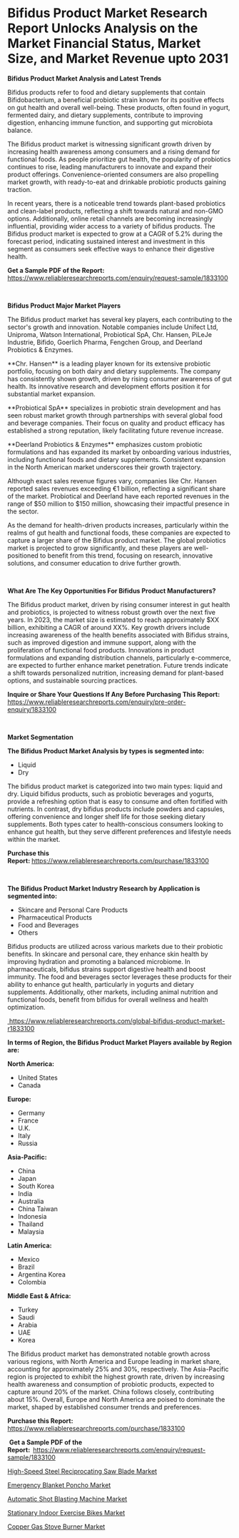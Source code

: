 <p><h1>Bifidus Product Market Research Report Unlocks Analysis on the Market Financial Status, Market Size, and Market Revenue upto 2031</h1></p><p><strong>Bifidus Product Market Analysis and Latest Trends</strong></p>
<p><p>Bifidus products refer to food and dietary supplements that contain Bifidobacterium, a beneficial probiotic strain known for its positive effects on gut health and overall well-being. These products, often found in yogurt, fermented dairy, and dietary supplements, contribute to improving digestion, enhancing immune function, and supporting gut microbiota balance. </p><p>The Bifidus product market is witnessing significant growth driven by increasing health awareness among consumers and a rising demand for functional foods. As people prioritize gut health, the popularity of probiotics continues to rise, leading manufacturers to innovate and expand their product offerings. Convenience-oriented consumers are also propelling market growth, with ready-to-eat and drinkable probiotic products gaining traction.</p><p>In recent years, there is a noticeable trend towards plant-based probiotics and clean-label products, reflecting a shift towards natural and non-GMO options. Additionally, online retail channels are becoming increasingly influential, providing wider access to a variety of bifidus products. The Bifidus product market is expected to grow at a CAGR of 5.2% during the forecast period, indicating sustained interest and investment in this segment as consumers seek effective ways to enhance their digestive health.</p></p>
<p><strong>Get a Sample PDF of the Report:&nbsp;</strong> <a href="https://www.reliableresearchreports.com/enquiry/request-sample/1833100?utm_campaign=12&utm_medium=2&utm_source=Github&utm_content=ia&utm_term=19102024&utm_id=bifidus-product">https://www.reliableresearchreports.com/enquiry/request-sample/1833100</a></p>
<p>&nbsp;</p>
<p><strong>Bifidus Product Major Market Players</strong></p>
<p><p>The Bifidus product market has several key players, each contributing to the sector's growth and innovation. Notable companies include Unifect Ltd, Uniproma, Watson International, Probiotical SpA, Chr. Hansen, PiLeJe Industrie, Bifido, Goerlich Pharma, Fengchen Group, and Deerland Probiotics & Enzymes.</p><p>**Chr. Hansen** is a leading player known for its extensive probiotic portfolio, focusing on both dairy and dietary supplements. The company has consistently shown growth, driven by rising consumer awareness of gut health. Its innovative research and development efforts position it for substantial market expansion.</p><p>**Probiotical SpA** specializes in probiotic strain development and has seen robust market growth through partnerships with several global food and beverage companies. Their focus on quality and product efficacy has established a strong reputation, likely facilitating future revenue increase.</p><p>**Deerland Probiotics & Enzymes** emphasizes custom probiotic formulations and has expanded its market by onboarding various industries, including functional foods and dietary supplements. Consistent expansion in the North American market underscores their growth trajectory.</p><p>Although exact sales revenue figures vary, companies like Chr. Hansen reported sales revenues exceeding €1 billion, reflecting a significant share of the market. Probiotical and Deerland have each reported revenues in the range of $50 million to $150 million, showcasing their impactful presence in the sector.</p><p>As the demand for health-driven products increases, particularly within the realms of gut health and functional foods, these companies are expected to capture a larger share of the Bifidus product market. The global probiotics market is projected to grow significantly, and these players are well-positioned to benefit from this trend, focusing on research, innovative solutions, and consumer education to drive further growth.</p></p>
<p>&nbsp;</p>
<p><strong>What Are The Key Opportunities For Bifidus Product Manufacturers?</strong></p>
<p><p>The Bifidus product market, driven by rising consumer interest in gut health and probiotics, is projected to witness robust growth over the next five years. In 2023, the market size is estimated to reach approximately $XX billion, exhibiting a CAGR of around XX%. Key growth drivers include increasing awareness of the health benefits associated with Bifidus strains, such as improved digestion and immune support, along with the proliferation of functional food products. Innovations in product formulations and expanding distribution channels, particularly e-commerce, are expected to further enhance market penetration. Future trends indicate a shift towards personalized nutrition, increasing demand for plant-based options, and sustainable sourcing practices.</p></p>
<p><strong>Inquire or Share Your Questions If Any Before Purchasing This Report:</strong> <a href="https://www.reliableresearchreports.com/enquiry/pre-order-enquiry/1833100?utm_campaign=12&utm_medium=2&utm_source=Github&utm_content=ia&utm_term=19102024&utm_id=bifidus-product">https://www.reliableresearchreports.com/enquiry/pre-order-enquiry/1833100</a></p>
<p>&nbsp;</p>
<p><strong>Market Segmentation</strong></p>
<p><strong>The Bifidus Product Market Analysis by types is segmented into:</strong></p>
<p><ul><li>Liquid</li><li>Dry</li></ul></p>
<p><p>The bifidus product market is categorized into two main types: liquid and dry. Liquid bifidus products, such as probiotic beverages and yogurts, provide a refreshing option that is easy to consume and often fortified with nutrients. In contrast, dry bifidus products include powders and capsules, offering convenience and longer shelf life for those seeking dietary supplements. Both types cater to health-conscious consumers looking to enhance gut health, but they serve different preferences and lifestyle needs within the market.</p></p>
<p><strong>Purchase this Report:&nbsp;</strong><a href="https://www.reliableresearchreports.com/purchase/1833100?utm_campaign=12&utm_medium=2&utm_source=Github&utm_content=ia&utm_term=19102024&utm_id=bifidus-product">https://www.reliableresearchreports.com/purchase/1833100</a></p>
<p>&nbsp;</p>
<p><strong>The Bifidus Product Market Industry Research by Application is segmented into:</strong></p>
<p><ul><li>Skincare and Personal Care Products</li><li>Pharmaceutical Products</li><li>Food and Beverages</li><li>Others</li></ul></p>
<p><p>Bifidus products are utilized across various markets due to their probiotic benefits. In skincare and personal care, they enhance skin health by improving hydration and promoting a balanced microbiome. In pharmaceuticals, bifidus strains support digestive health and boost immunity. The food and beverages sector leverages these products for their ability to enhance gut health, particularly in yogurts and dietary supplements. Additionally, other markets, including animal nutrition and functional foods, benefit from bifidus for overall wellness and health optimization.</p></p>
<p><a href="https://www.reliableresearchreports.com/global-bifidus-product-market-r1833100?utm_campaign=12&utm_medium=2&utm_source=Github&utm_content=ia&utm_term=19102024&utm_id=bifidus-product">&nbsp;https://www.reliableresearchreports.com/global-bifidus-product-market-r1833100</a></p>
<p><strong>In terms of Region, the Bifidus Product Market Players available by Region are:</strong></p>
<p>
    <p> <strong> North America: </strong>
        <ul>
            <li>United States</li>
            <li>Canada</li>
        </ul>
        </p> 
    <p> <strong> Europe: </strong>
        <ul>
            <li>Germany</li>
            <li>France</li>
            <li>U.K.</li>
            <li>Italy</li>
            <li>Russia</li>
        </ul>
        </p> 
    <p> <strong> Asia-Pacific: </strong>
        <ul>
            <li>China</li>
            <li>Japan</li>
            <li>South Korea</li>
            <li>India</li>
            <li>Australia</li>
            <li>China Taiwan</li>
            <li>Indonesia</li>
            <li>Thailand</li>
            <li>Malaysia</li>
        </ul>
        </p> 
    <p> <strong> Latin America: </strong>
        <ul>
            <li>Mexico</li>
            <li>Brazil</li>
            <li>Argentina Korea</li>
            <li>Colombia</li>
        </ul>
        </p> 
    <p> <strong> Middle East & Africa: </strong>
        <ul>
            <li>Turkey</li>
            <li>Saudi</li>
            <li>Arabia</li>
            <li>UAE</li>
            <li>Korea</li>
        </ul>
    </p>
    </p>
<p><p>The Bifidus product market has demonstrated notable growth across various regions, with North America and Europe leading in market share, accounting for approximately 25% and 30%, respectively. The Asia-Pacific region is projected to exhibit the highest growth rate, driven by increasing health awareness and consumption of probiotic products, expected to capture around 20% of the market. China follows closely, contributing about 15%. Overall, Europe and North America are poised to dominate the market, shaped by established consumer trends and preferences.</p></p>
<p><strong>Purchase this Report: </strong><a href="https://www.reliableresearchreports.com/purchase/1833100?utm_campaign=12&utm_medium=2&utm_source=Github&utm_content=ia&utm_term=19102024&utm_id=bifidus-product">https://www.reliableresearchreports.com/purchase/1833100</a></p>
<p>&nbsp;<strong>Get a Sample PDF of the Report:&nbsp;&nbsp;</strong><a href="https://www.reliableresearchreports.com/enquiry/request-sample/1833100?utm_campaign=12&utm_medium=2&utm_source=Github&utm_content=ia&utm_term=19102024&utm_id=bifidus-product">https://www.reliableresearchreports.com/enquiry/request-sample/1833100</a></p>
<p><strong></strong></p>
<p><p><a href="https://github.com/ambertqocronceb/Market-Research-Report-List-1/blob/main/high-speed-steel-reciprocating-saw-blade-market.md?utm_campaign=12&utm_medium=2&utm_source=Github&utm_content=ia&utm_term=19102024&utm_id=bifidus-product">High-Speed Steel Reciprocating Saw Blade Market</a></p><p><a href="https://www.linkedin.com/pulse/surfing-emergency-blanket-poncho-wave-riding-market-currents-6trse?utm_campaign=12&utm_medium=2&utm_source=Github&utm_content=ia&utm_term=19102024&utm_id=bifidus-product">Emergency Blanket Poncho Market</a></p><p><a href="https://issuu.com/reportprime-2/docs/automatic-shot-blasting-machine-mar_c15362670218ae?utm_campaign=12&utm_medium=2&utm_source=Github&utm_content=ia&utm_term=19102024&utm_id=bifidus-product">Automatic Shot Blasting Machine Market</a></p><p><a href="https://www.linkedin.com/pulse/pioneering-growth-analyzing-global-stationary-indoor-exercise-nlp5e?utm_campaign=12&utm_medium=2&utm_source=Github&utm_content=ia&utm_term=19102024&utm_id=bifidus-product">Stationary Indoor Exercise Bikes Market</a></p><p><a href="https://github.com/ellinutterosx5/Market-Research-Report-List-1/blob/main/copper-gas-stove-burner-market.md?utm_campaign=12&utm_medium=2&utm_source=Github&utm_content=ia&utm_term=19102024&utm_id=bifidus-product">Copper Gas Stove Burner Market</a></p></p>